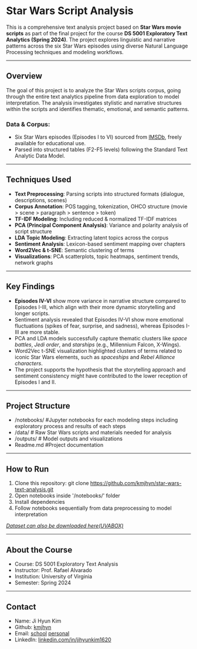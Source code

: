 # Star Wars Script Analysis

This is a comprehensive text analysis project based on **Star Wars movie scripts** as part of the final project for the course **DS 5001 Exploratory Text Analytics (Spring 2024)**.
The project explores linguistic and narrative patterns across the six Star Wars episodes using diverse Natural Language Processing techniques and modeling workflows.

---

## Overview

The goal of this project is to analyze the Star Wars scripts corpus, going through the entire text analytics pipeline from data exploration to model interpretation. The analysis investigates stylistic and narrative structures within the scripts and identifies thematic, emotional, and semantic patterns.

### Data & Corpus:
- Six Star Wars episodes (Episodes I to VI) sourced from [IMSDb](https://imsdb.com/), freely available for educational use.
- Parsed into structured tables (F2-F5 levels) following the Standard Text Analytic Data Model.

---

## Techniques Used
- **Text Preprocessing**: Parsing scripts into structured formats (dialogue, descriptions, scenes)
- **Corpus Annotation**: POS tagging, tokenization, OHCO structure (movie > scene > paragraph > sentence > token)
- **TF-IDF Modeling**: Including reduced & normalized TF-IDF matrices
- **PCA (Principal Component Analysis)**: Variance and polarity analysis of script structure
- **LDA Topic Modeling**: Extracting latent topics across the corpus
- **Sentiment Analysis**: Lexicon-based sentiment mapping over chapters
- **Word2Vec & t-SNE**: Semantic clustering of terms
- **Visualizations**: PCA scatterplots, topic heatmaps, sentiment trends, network graphs

---

## Key Findings
- **Episodes IV-VI** show more variance in narrative structure compared to Episodes I-III, which align with their more dynamic storytelling and longer scripts.
- Sentiment analysis revealed that Episodes IV-VI show more emotional fluctuations (spikes of fear, surprise, and sadness), whereas Episodes I-III are more stable.
- PCA and LDA models successfully capture thematic clusters like *space battles*, *Jedi order*, and *starships* (e.g., Millennium Falcon, X-Wings).
- Word2Vec t-SNE visualization highlighted clusters of terms related to iconic Star Wars elements, such as *spaceships* and *Rebel Alliance characters*.
- The project supports the hypothesis that the storytelling approach and sentiment consistency might have contributed to the lower reception of Episodes I and II.

---

## Project Structure
- /notebooks/ #Jupyter notebooks for each modeling steps including exploratory process and results of each steps
- /data/ # Raw Star Wars scripts and materials needed for analysis
- /outputs/ # Model outputs and visualizations
- Readme.md #Project documentation

---

## How to Run
1. Clone this repository: git clone https://github.com/kmjhyn/star-wars-text-analysis.git
2. Open notebooks inside '/notebooks/' folder
3. Install dependencies
4. Follow notebooks sequentially from data preprocessing to model interpretation

*[Dataset can also be downloaded here(UVABOX)](https://virginia.box.com/s/84pl47ozfsggqgjvch5io0tekdzw51aw)*

---

## About the Course
- Course: DS 5001 Exploratory Text Analysis
- Instructor: Prof. Rafael Alvarado
- Institution: University of Virginia
- Semester: Spring 2024

---

## Contact
- Name: Ji Hyun Kim
- Github: [kmjhyn](https://github.com/kmjhyn/)
- Email: [school](mqa4qu@virginia.edu) [personal](jihyunkim1620@gmail.com)
- LinkedIn: [linkedin.com/in/jihyunkim1620](https://www.linkedin.com/in/jihyunkim1620/)
